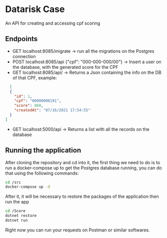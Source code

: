 # Datarisk Case

An API for creating and accessing cpf scoring

## Endpoints

- GET localhost:8085/migrate -> run all the migrations on the Postgres connection
- POST localhost:8085/api {"cpf": "000-000-000/00"} -> Insert a user on the database, with the generated score for the CPF 
- GET localhost:8085/api/<cpf> -> Returns a Json containing the info on the DB of that CPF, example: 
```json
  [
  {
    "id": 1,
    "cpf": "00000000191",
    "score": 860,
    "createdAt": "07/16/2021 17:54:55"
  }
]
```
- GET localhost:5000/api -> Returns a list with all the records on the database

## Running the application

After cloning the repository and cd into it, the first thing we need to do is to run a docker-compose up to get the Postgres database running, you can do that using the following commands:

```bash
cd /src
docker-compose up -d
```

After it, it will be necessary to restore the packages of the application then run the app
```bash
cd /Score
dotnet restore
dotnet run
```
  
Right now you can run your requests on Postman or similar softwares.
